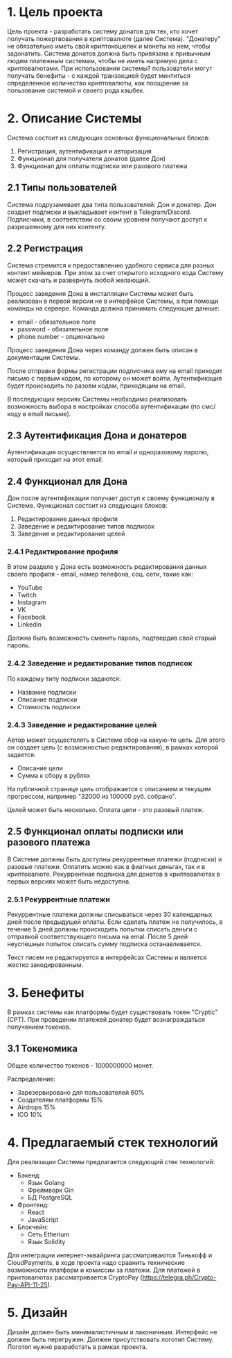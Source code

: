 # 1. Цель проекта

Цель проекта - разработать систему донатов для тех, кто хочет получать пожертвования в криптовалюте (далее Система). "Донатеру" не обязательно иметь свой криптокошелек и монеты на нем, чтобы задонатить. Система донатов должна быть привязана к привычным людям платежным системам, чтобы не иметь напрямую дела с криптовалютами. При использовании системы? пользователи могут получать бенефиты - с каждой транзакцией будет минтиться определенное количество криптовалюты, как поощрение за пользование системой и своего рода кэшбек.


# 2. Описание Системы

Система состоит из следующих основных функциональных блоков:

1. Регистрация, аутентификация и авторизация
2. Функционал для получателя донатов (далее Дон)
3. Функционал для оплаты подписки или разового платежа


## 2.1 Типы пользователей

Система подрузамевает два типа пользователей: Дон и донатер. Дон создает подписки и выкладывает контент в Telegram/Discord. Подписчики, в соответствии со своим уровнем получают доступ к разрешенному для них контенту.


## 2.2 Регистрация 

Система стремится к предоставлению удобного сервиса для разных контент мейкеров. При этом за счет открытого исходного кода Систему может скачать и развернуть любой желающий.

Процесс заведения Дона в инсталляции Системы может быть реализован в первой версии не в интерфейсе Системы, а при помощи команды на сервере. Команда должна принимать следующие данные:

* email - обязательное поле
* password - обязательное поле
* phone number - опционально

Процесс заведения Дона через команду должен быть описан в документации Системы.

После отправки формы регистрации подписчика ему на email приходит письмо с первым кодом, по которому он может войти. Аутентификация будет происходить по разовм кодам, приходящим на email.

В последующих версиях Системы необходимо реализовать возможность выбора в настройках способа аутентификации (по смс/коду в email письме).


## 2.3 Аутентификация Дона и донатеров

Аутентификация осуществляется по email и одноразовому паролю, который приходит на этот email.


## 2.4 Функционал для Дона

Дон после аутентификации получает доступ к своему функционалу в Системе. Функционал состоит из следующих блоков:

1. Редактирование данных профиля
2. Заведение и редактирование типов подписок
3. Заведение и редактирование целей


### 2.4.1 Редактирование профиля

В этом разделе у Дона есть возможность редактирования данных своего профиля - email, номер телефона, соц. сети, такие как:

* YouTube
* Twitch
* Instagram
* VK
* Facebook
* Linkedin

Должна быть возможность сменить пароль, подтвердив свой старый пароль.


### 2.4.2 Заведение и редактирование типов подписок

По каждому типу подписки задаются: 

* Название подписки
* Описание подписки
* Стоимость подписки


### 2.4.3 Заведение и редактирование целей

Автор может осуществлять в Системе сбор на какую-то цель. Для этого он создает цель (с возможностью редактирования), в рамках которой задается: 

* Описание цели
* Сумма к сбору в рублях

На публичной странице цель отображается с описанием и текущим прогрессом, например "32000 из 100000 руб. собрано". 

Целей может быть несколько. Оплата цели - это разовый платеж.


## 2.5 Функционал оплаты подписки или разового платежа


В Системе должны быть доступны рекуррентные платежи (подписки) и разовые платежи.
Оплатить можно как в фиатных деньгах, так и в криптовалюте. Рекуррентная подписка для донатов в криптовалютах в первых версиях может быть недоступна.


### 2.5.1 Рекуррентные платежи 

Рекуррентные платежи должны списываться через 30 календарных дней после предыдущей оплаты. Если сделать платеж не получилось, в течение 5 дней должны происходить попытки списать деньги с отправкой соответствующего письма на emal. После 5 дней неуспешных попыток списать сумму подписка останавливается. 

Текст писем не редактируется в интерфейсах Системы и является жестко закодированным.


# 3. Бенефиты

В рамках системы как платформы будет существовать токен "Cryptic" (CPT). При проведении платежей донатер будет вознаграждаться получением токенов.


## 3.1 Токеномика

Общее количество токенов - 1000000000 монет. 

Распределение:

* Зарезервировано для пользователей 60%
* Создателям платформы 15%
* Airdrops 15%
* ICO 10%


# 4. Предлагаемый стек технологий

Для реализации Системы предлагается следующий стек технологий:

* Бэкенд:
  - Язык Golang
  - Фреймворк Gin
  - БД PostgreSQL
* Фронтенд:
  - React
  - JavaScript
* Блокчейн:
  - Сеть Etherium
  - Язык Solidity

Для интеграции интернет-эквайринга рассматриваются Тинькофф и CloudPayments, в ходе проекта надо сравнить технические возможности платформ и комиссии за платежи. Для платежей в приктовалютах рассматривается CryptoPay (https://telegra.ph/Crypto-Pay-API-11-25).


# 5. Дизайн

Дизайн должен быть минималистичным и лаконичным. Интерфейс не должен быть перегружен. Должен присутствовать логотип Систему. Логотоп нужно разработать в рамках проекта.
